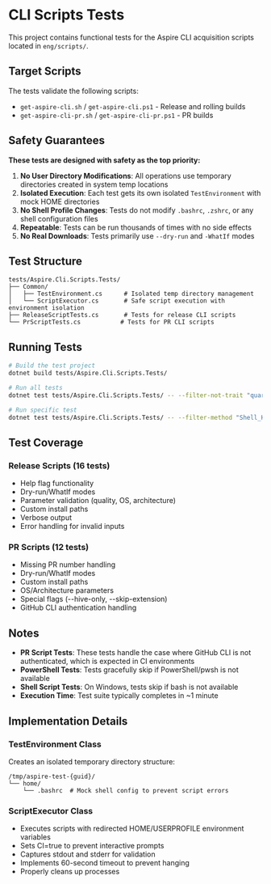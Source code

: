 # CLI Scripts Tests

This project contains functional tests for the Aspire CLI acquisition scripts located in `eng/scripts/`.

## Target Scripts

The tests validate the following scripts:

- `get-aspire-cli.sh` / `get-aspire-cli.ps1` - Release and rolling builds
- `get-aspire-cli-pr.sh` / `get-aspire-cli-pr.ps1` - PR builds

## Safety Guarantees

**These tests are designed with safety as the top priority:**

1. **No User Directory Modifications**: All operations use temporary directories created in system temp locations
2. **Isolated Execution**: Each test gets its own isolated `TestEnvironment` with mock HOME directories
3. **No Shell Profile Changes**: Tests do not modify `.bashrc`, `.zshrc`, or any shell configuration files
4. **Repeatable**: Tests can be run thousands of times with no side effects
5. **No Real Downloads**: Tests primarily use `--dry-run` and `-WhatIf` modes

## Test Structure

```text
tests/Aspire.Cli.Scripts.Tests/
├── Common/
│   ├── TestEnvironment.cs      # Isolated temp directory management
│   └── ScriptExecutor.cs       # Safe script execution with environment isolation
├── ReleaseScriptTests.cs       # Tests for release CLI scripts
└── PrScriptTests.cs           # Tests for PR CLI scripts
```

## Running Tests

```bash
# Build the test project
dotnet build tests/Aspire.Cli.Scripts.Tests/

# Run all tests
dotnet test tests/Aspire.Cli.Scripts.Tests/ -- --filter-not-trait "quarantined=true" --filter-not-trait "outerloop=true"

# Run specific test
dotnet test tests/Aspire.Cli.Scripts.Tests/ -- --filter-method "Shell_HelpFlag_ShowsUsageWithoutError" --filter-not-trait "quarantined=true" --filter-not-trait "outerloop=true"
```

## Test Coverage

### Release Scripts (16 tests)

- Help flag functionality
- Dry-run/WhatIf modes
- Parameter validation (quality, OS, architecture)
- Custom install paths
- Verbose output
- Error handling for invalid inputs

### PR Scripts (12 tests)

- Missing PR number handling
- Dry-run/WhatIf modes
- Custom install paths
- OS/Architecture parameters
- Special flags (--hive-only, --skip-extension)
- GitHub CLI authentication handling

## Notes

- **PR Script Tests**: These tests handle the case where GitHub CLI is not authenticated, which is expected in CI environments
- **PowerShell Tests**: Tests gracefully skip if PowerShell/pwsh is not available
- **Shell Script Tests**: On Windows, tests skip if bash is not available
- **Execution Time**: Test suite typically completes in ~1 minute

## Implementation Details

### TestEnvironment Class

Creates an isolated temporary directory structure:

```text
/tmp/aspire-test-{guid}/
└── home/
    └── .bashrc  # Mock shell config to prevent script errors
```

### ScriptExecutor Class

- Executes scripts with redirected HOME/USERPROFILE environment variables
- Sets CI=true to prevent interactive prompts
- Captures stdout and stderr for validation
- Implements 60-second timeout to prevent hanging
- Properly cleans up processes

